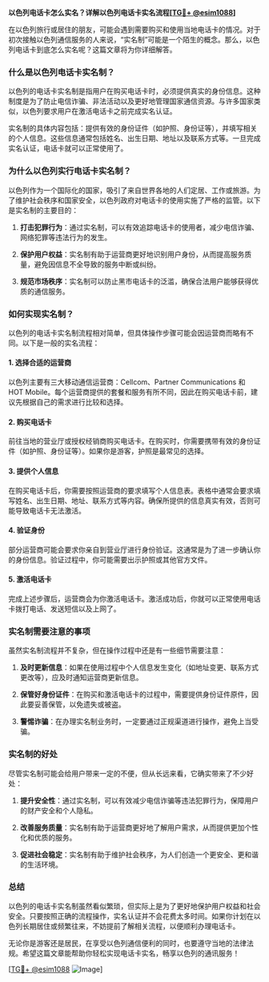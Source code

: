 **以色列电话卡怎么实名？详解以色列电话卡实名流程[[TG💪+ @esim1088](https://t.me/s/esim1088)]**

在以色列旅行或居住的朋友，可能会遇到需要购买和使用当地电话卡的情况。对于初次接触以色列通信服务的人来说，“实名制”可能是一个陌生的概念。那么，以色列电话卡到底怎么实名呢？这篇文章将为你详细解答。

### 什么是以色列电话卡实名制？

以色列的电话卡实名制是指用户在购买电话卡时，必须提供真实的身份信息。这种制度是为了防止电信诈骗、非法活动以及更好地管理国家通信资源。与许多国家类似，以色列要求用户在激活电话卡之前完成实名认证。

实名制的具体内容包括：提供有效的身份证件（如护照、身份证等），并填写相关的个人信息。这些信息通常包括姓名、出生日期、地址以及联系方式等。一旦完成实名认证，电话卡就可以正常使用了。

### 为什么以色列实行电话卡实名制？

以色列作为一个国际化的国家，吸引了来自世界各地的人们定居、工作或旅游。为了维护社会秩序和国家安全，以色列政府对电话卡的使用实施了严格的监管。以下是实名制的主要目的：

1. **打击犯罪行为**：通过实名制，可以有效追踪电话卡的使用者，减少电信诈骗、网络犯罪等违法行为的发生。
   
2. **保护用户权益**：实名制有助于运营商更好地识别用户身份，从而提高服务质量，避免因信息不全导致的服务中断或纠纷。

3. **规范市场秩序**：实名制可以防止黑市电话卡的泛滥，确保合法用户能够获得优质的通信服务。

### 如何实现实名制？

以色列的电话卡实名制流程相对简单，但具体操作步骤可能会因运营商而略有不同。以下是一般的实名流程：

#### 1. 选择合适的运营商

以色列主要有三大移动通信运营商：Cellcom、Partner Communications 和 HOT Mobile。每个运营商提供的套餐和服务有所不同，因此在购买电话卡前，建议先根据自己的需求进行比较和选择。

#### 2. 购买电话卡

前往当地的营业厅或授权经销商购买电话卡。在购买时，你需要携带有效的身份证件（如护照、身份证等）。如果你是游客，护照是最常见的选择。

#### 3. 提供个人信息

在购买电话卡后，你需要按照运营商的要求填写个人信息表。表格中通常会要求填写姓名、出生日期、地址、联系方式等内容。确保所提供的信息真实有效，否则可能导致电话卡无法激活。

#### 4. 验证身份

部分运营商可能会要求你亲自到营业厅进行身份验证。这通常是为了进一步确认你的身份信息。验证过程中，你可能需要出示护照或其他官方文件。

#### 5. 激活电话卡

完成上述步骤后，运营商会为你激活电话卡。激活成功后，你就可以正常使用电话卡拨打电话、发送短信以及上网了。

### 实名制需要注意的事项

虽然实名制流程并不复杂，但在操作过程中还是有一些细节需要注意：

1. **及时更新信息**：如果在使用过程中个人信息发生变化（如地址变更、联系方式更改等），应及时通知运营商更新信息。

2. **保管好身份证件**：在购买和激活电话卡的过程中，需要提供身份证件原件，因此要妥善保管，以免遗失或被盗。

3. **警惕诈骗**：在办理实名制业务时，一定要通过正规渠道进行操作，避免上当受骗。

### 实名制的好处

尽管实名制可能会给用户带来一定的不便，但从长远来看，它确实带来了不少好处：

1. **提升安全性**：通过实名制，可以有效减少电信诈骗等违法犯罪行为，保障用户的财产安全和个人隐私。

2. **改善服务质量**：实名制有助于运营商更好地了解用户需求，从而提供更加个性化和优质的服务。

3. **促进社会稳定**：实名制有助于维护社会秩序，为人们创造一个更安全、更和谐的生活环境。

### 总结

以色列的电话卡实名制虽然看似繁琐，但实际上是为了更好地保护用户权益和社会安全。只要按照正确的流程操作，实名认证并不会花费太多时间。如果你计划在以色列长期居住或频繁往来，不妨提前了解相关流程，以便顺利办理电话卡。

无论你是游客还是居民，在享受以色列通信便利的同时，也要遵守当地的法律法规。希望这篇文章能帮助你轻松实现电话卡实名，畅享以色列的通讯服务！

[[TG💪+ @esim1088](https://t.me/s/esim1088) ![Image](https://i.postimg.cc/4NQfJmqS/Snipaste-2025-05-13-00-14-12.png)]